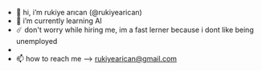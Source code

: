 - 🧷 hi, i’m rukiye arıcan (@rukiyearican)
- 🧩 i’m currently learning AI
- ☄️ don't worry while hiring me, im a fast lerner because i dont like being unemployed
- 
- 📫 how to reach me --> rukiyearican@gmail.com 

<!---
rukiyearican/rukiyearican is a ✨ special ✨ repository because its `README.md` (this file) appears on your GitHub profile.
You can click the Preview link to take a look at your changes.
--->
